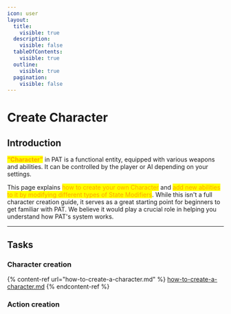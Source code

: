 ```yaml
---
icon: user
layout:
  title:
    visible: true
  description:
    visible: false
  tableOfContents:
    visible: true
  outline:
    visible: true
  pagination:
    visible: false
---
```


# Create Character

## Introduction

<mark style="color:orange;">**“Character”**</mark> in PAT is a functional entity, equipped with various weapons and abilities. It can be controlled by the player or AI depending on your settings.

This page explains <mark style="color:orange;">how to create your own Character</mark> and <mark style="color:orange;">add new abilities to it by modifying different types of State Modifiers</mark>. While this isn't a full character creation guide, it serves as a great starting point for beginners to get familiar with PAT. We believe it would play a crucial role in helping you understand how PAT's system works.

***

## Tasks

### Character creation

{% content-ref url="how-to-create-a-character.md" %}
[how-to-create-a-character.md](how-to-create-a-character.md)
{% endcontent-ref %}

### Action creation





